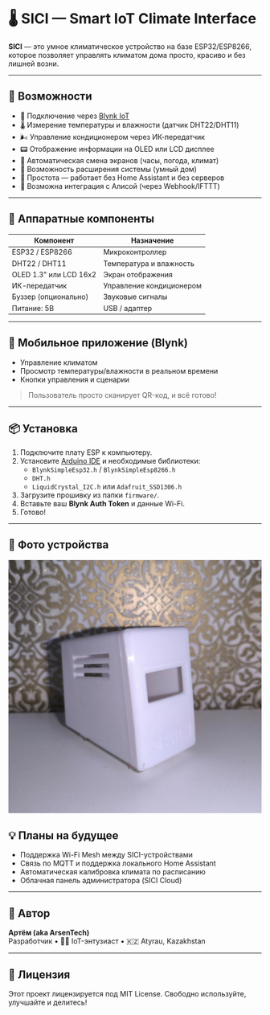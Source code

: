 # 🌡️ SICI — Smart IoT Climate Interface

**SICI** — это умное климатическое устройство на базе ESP32/ESP8266,  
которое позволяет управлять климатом дома просто, красиво и без лишней возни.

---

## 🚀 Возможности

- 📲 Подключение через [Blynk IoT](https://blynk.cloud/)
- 🌡️ Измерение температуры и влажности (датчик DHT22/DHT11)
- 🌬️ Управление кондиционером через ИК-передатчик
- 📟 Отображение информации на OLED или LCD дисплее
- 🔁 Автоматическая смена экранов (часы, погода, климат)
- 📡 Возможность расширения системы (умный дом)
- 🧓 Простота — работает без Home Assistant и без серверов
- 🎤 Возможна интеграция с Алисой (через Webhook/IFTTT)

---

## 🧰 Аппаратные компоненты

| Компонент             | Назначение                           |
|-----------------------|--------------------------------------|
| ESP32 / ESP8266       | Микроконтроллер                      |
| DHT22 / DHT11         | Температура и влажность              |
| OLED 1.3" или LCD 16x2| Экран отображения                    |
| ИК-передатчик         | Управление кондиционером             |
| Буззер (опционально)  | Звуковые сигналы                     |
| Питание: 5В           | USB / адаптер                        |

---

## 📱 Мобильное приложение (Blynk)

- Управление климатом
- Просмотр температуры/влажности в реальном времени
- Кнопки управления и сценарии

> Пользователь просто сканирует QR-код, и всё готово!

---

## 📦 Установка

1. Подключите плату ESP к компьютеру.
2. Установите [Arduino IDE](https://www.arduino.cc/en/software) и необходимые библиотеки:
   - `BlynkSimpleEsp32.h` / `BlynkSimpleEsp8266.h`
   - `DHT.h`
   - `LiquidCrystal_I2C.h` или `Adafruit_SSD1306.h`
3. Загрузите прошивку из папки `firmware/`.
4. Вставьте ваш **Blynk Auth Token** и данные Wi-Fi.
5. Готово!

---

## 📸 Фото устройства

![SICI](sici.jpg)


## 💡 Планы на будущее

- Поддержка Wi-Fi Mesh между SICI-устройствами
- Связь по MQTT и поддержка локального Home Assistant
- Автоматическая калибровка климата по расписанию
- Облачная панель администратора (SICI Cloud)

---

## 🧠 Автор

**Артём (aka ArsenTech)**  
Разработчик • 👨‍💻 IoT-энтузиаст • 🇰🇿 Atyrau, Kazakhstan

---

## 📄 Лицензия

Этот проект лицензируется под MIT License. Свободно используйте, улучшайте и делитесь!

